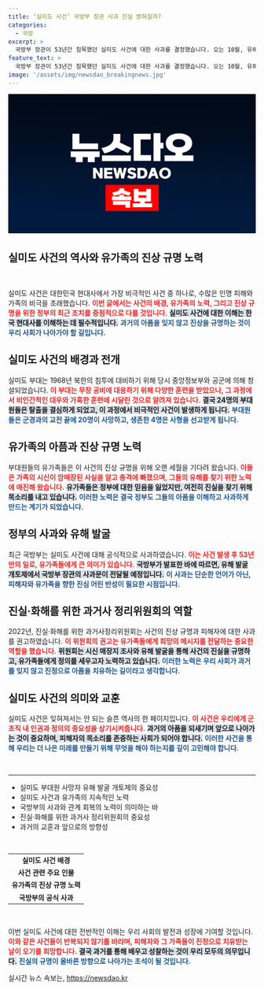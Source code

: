 ```yaml
---
title: ‘실미도 사건’ 국방부 장관 사과 진실 밝혀질까?
categories:
  - 국방
excerpt: >
  국방부 장관이 53년간 침묵했던 실미도 사건에 대한 사과를 결정했습니다. 오는 10월, 유해 발굴 개토제에서 유가족을 향한 역사적 사과가 진행될 예정입니다. 이 중요한 순간을 놓치지 마세요!
feature_text: >
  국방부 장관이 53년간 침묵했던 실미도 사건에 대한 사과를 결정했습니다. 오는 10월, 유해 발굴 개토제에서 유가족을 향한 역사적 사과가 진행될 예정입니다. 이 중요한 순간을 놓치지 마세요!
image: '/assets/img/newsdao_breakingnews.jpg'
---
```


<p><img src="/assets/img/newsdao_breakingnews.jpg" alt="firstkoreanews 속보" /></p>

<h2 data-ke-size="size26">실미도 사건의 역사와 유가족의 진상 규명 노력</h2>

<p data-ke-size="size16">&nbsp;</p>

<p>실미도 사건은 대한민국 현대사에서 가장 비극적인 사건 중 하나로, 수많은 인명 피해와 가족의 비극을 초래했습니다. <b><span style="color: #ee2323;">이번 글에서는 사건의 배경, 유가족의 노력, 그리고 진상 규명을 위한 정부의 최근 조치를 중점적으로 다룰 것입니다.</span></b> <b><span style="background-color: #21538527;">실미도 사건에 대한 이해는 한국 현대사를 이해하는 데 필수적입니다.</span></b> <b><span style="color: #1a5490;">과거의 아픔을 잊지 않고 진상을 규명하는 것이 우리 사회가 나아가야 할 길입니다.</span></b></p>

<h2>실미도 사건의 배경과 전개</h2>

<p>실미도 부대는 1968년 북한의 침투에 대비하기 위해 당시 중앙정보부와 공군에 의해 창설되었습니다. <b><span style="color: #ee2323;">이 부대는 무장 공비에 대응하기 위해 다양한 훈련을 받았으나, 그 과정에서 비인간적인 대우와 가혹한 훈련에 시달린 것으로 알려져 있습니다.</span></b> <b><span style="background-color: #21538527;">결국 24명의 부대원들은 탈출을 결심하게 되었고, 이 과정에서 비극적인 사건이 발생하게 됩니다.</span></b> <b><span style="color: #1a5490;">부대원들은 군경과의 교전 끝에 20명이 사망하고, 생존한 4명은 사형을 선고받게 됩니다.</span></b></p>

<h2>유가족의 아픔과 진상 규명 노력</h2>

<p>부대원들의 유가족들은 이 사건의 진상 규명을 위해 오랜 세월을 기다려 왔습니다. <b><span style="color: #ee2323;">이들은 가족의 시신이 암매장된 사실을 알고 충격에 빠졌으며, 그들의 유해를 찾기 위한 노력에 매진해 왔습니다.</span></b> <b><span style="background-color: #21538527;">유가족들은 정부에 대한 믿음을 잃었지만, 여전히 진실을 찾기 위해 목소리를 내고 있습니다.</span></b> <b><span style="color: #1a5490;">이러한 노력은 결국 정부도 그들의 아픔을 이해하고 사과하게 만드는 계기가 되었습니다.</span></b></p>

<h2>정부의 사과와 유해 발굴</h2>

<p>최근 국방부는 실미도 사건에 대해 공식적으로 사과하였습니다. <b><span style="color: #ee2323;">이는 사건 발생 후 53년 만의 일로, 유가족들에게 큰 의미가 있습니다.</span></b> <b><span style="background-color: #21538527;">국방부가 발표한 바에 따르면, 유해 발굴 개토제에서 국방부 장관의 사과문이 전달될 예정입니다.</span></b> <b><span style="color: #1a5490;">이 사과는 단순한 언어가 아닌, 피해자와 유가족을 향한 진심 어린 반성이 필요한 시점입니다.</span></b></p>

<h2>진실·화해를 위한 과거사 정리위원회의 역할</h2>

<p>2022년, 진실·화해를 위한 과거사정리위원회는 사건의 진상 규명과 피해자에 대한 사과를 권고하였습니다. <b><span style="color: #ee2323;">이 위원회의 권고는 유가족들에게 희망의 메시지를 전달하는 중요한 역할을 했습니다.</span></b> <b><span style="background-color: #21538527;">위원회는 시신 매장지 조사와 유해 발굴을 통해 사건의 진실을 규명하고, 유가족들에게 정의를 세우고자 노력하고 있습니다.</span></b> <b><span style="color: #1a5490;">이러한 노력은 우리 사회가 과거를 잊지 않고 진정으로 아픔을 치유하는 길이라고 생각합니다.</span></b></p>

<h2>실미도 사건의 의미와 교훈</h2>

<p>실미도 사건은 잊혀져서는 안 되는 슬픈 역사의 한 페이지입니다. <b><span style="color: #ee2323;">이 사건은 우리에게 군 조직 내 인권과 정의의 중요성을 상기시켜줍니다.</span></b> <b><span style="background-color: #21538527;">과거의 아픔을 되새기며 앞으로 나아가는 것이 중요하며, 피해자의 목소리를 존중하는 사회가 되어야 합니다.</span></b> <b><span style="color: #1a5490;">이러한 사건을 통해 우리는 더 나은 미래를 만들기 위해 무엇을 해야 하는지를 깊이 고민해야 합니다.</span></b></p>

<p data-ke-size="size16">&nbsp;</p>

<hr>

<ul>
  <li>실미도 부대원 사망자 유해 발굴 개토제의 중요성</li>
  <li>실미도 사건과 유가족의 지속적인 노력</li>
  <li>국방부의 사과와 관계 회복의 노력이 의미하는 바</li>
  <li>진실·화해를 위한 과거사 정리위원회의 중요성</li>
  <li>과거의 교훈과 앞으로의 방향성</li>
</ul>

<p data-ke-size="size16">&nbsp;</p>

<table>
  <tr>
    <td style="text-align: center; height: 17px;"><b>실미도 사건 배경</b></td>
  </tr>
  <tr>
    <td style="text-align: center; height: 17px;"><b>사건 관련 주요 인물</b></td>
  </tr>
  <tr>
    <td style="text-align: center; height: 17px;"><b>유가족의 진상 규명 노력</b></td>
  </tr>
  <tr>
    <td style="text-align: center; height: 17px;"><b>국방부의 공식 사과</b></td>
  </tr>
</table>

<p data-ke-size="size16">&nbsp;</p>

<p>이번 실미도 사건에 대한 전반적인 이해는 우리 사회의 발전과 성장에 기여할 것입니다. <b><span style="color: #ee2323;">이와 같은 사건들이 반복되지 않기를 바라며, 피해자와 그 가족들이 진정으로 치유받는 날이 오기를 희망합니다.</span></b> <b><span style="background-color: #21538527;">결국 과거를 통해 배우고 성찰하는 것이 우리 모두의 의무입니다.</span></b> <b><span style="color: #1a5490;">진실의 규명이 올바른 방향으로 나아가는 초석이 될 것입니다.</span></b></p>
실시간 뉴스 속보는, <a href="https://newsdao.kr" rel="dofollow">https://newsdao.kr</a>


